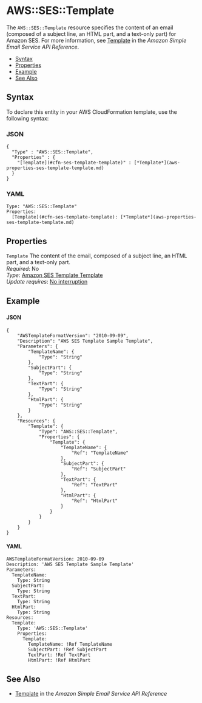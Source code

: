 # AWS::SES::Template<a name="aws-resource-ses-template"></a>

The `AWS::SES::Template` resource specifies the content of an email \(composed of a subject line, an HTML part, and a text\-only part\) for Amazon SES\. For more information, see [Template](http://docs.aws.amazon.com/ses/latest/APIReference/API_Template.html) in the *Amazon Simple Email Service API Reference*\. 


+ [Syntax](#aws-resource-ses-template-syntax)
+ [Properties](#aws-resource-ses-template-properties)
+ [Example](#aws-resource-ses-template-examples)
+ [See Also](#aws-resource-ses-template-seealso)

## Syntax<a name="aws-resource-ses-template-syntax"></a>

To declare this entity in your AWS CloudFormation template, use the following syntax:

### JSON<a name="aws-resource-ses-template-syntax.json"></a>

```
{
  "Type" : "AWS::SES::Template",
  "Properties" : {
    "[Template](#cfn-ses-template-template)" : [*Template*](aws-properties-ses-template-template.md)
  }
}
```

### YAML<a name="aws-resource-ses-template-syntax.yaml"></a>

```
Type: "AWS::SES::Template"
Properties:
  [Template](#cfn-ses-template-template): [*Template*](aws-properties-ses-template-template.md)
```

## Properties<a name="aws-resource-ses-template-properties"></a>

`Template`  <a name="cfn-ses-template-template"></a>
The content of the email, composed of a subject line, an HTML part, and a text\-only part\.  
 *Required*: No  
 *Type*: [Amazon SES Template Template](aws-properties-ses-template-template.md)  
 *Update requires*: [No interruption](using-cfn-updating-stacks-update-behaviors.md#update-no-interrupt) 

## Example<a name="aws-resource-ses-template-examples"></a>

### <a name="aws-resource-ses-template-example1"></a>

#### JSON<a name="aws-resource-ses-template-example1.json"></a>

```
{
    "AWSTemplateFormatVersion": "2010-09-09",
    "Description": "AWS SES Template Sample Template",
    "Parameters": {
        "TemplateName": {
            "Type": "String"
        },
        "SubjectPart": {
            "Type": "String"
        },
        "TextPart": {
            "Type": "String"
        },
        "HtmlPart": {
            "Type": "String"
        }
    },
    "Resources": {
        "Template": {
            "Type": "AWS::SES::Template",
            "Properties": {
                "Template": {
                    "TemplateName": {
                        "Ref": "TemplateName"
                    },
                    "SubjectPart": {
                        "Ref": "SubjectPart"
                    },
                    "TextPart": {
                        "Ref": "TextPart"
                    },
                    "HtmlPart": {
                        "Ref": "HtmlPart"
                    }
                }
            }
        }
    }
}
```

#### YAML<a name="aws-resource-ses-template-example1.yaml"></a>

```
AWSTemplateFormatVersion: 2010-09-09
Description: 'AWS SES Template Sample Template'
Parameters:
  TemplateName:
    Type: String
  SubjectPart:
    Type: String
  TextPart:
    Type: String
  HtmlPart:
    Type: String
Resources:
  Template:
    Type: 'AWS::SES::Template'
    Properties:
      Template:
        TemplateName: !Ref TemplateName
        SubjectPart: !Ref SubjectPart
        TextPart: !Ref TextPart
        HtmlPart: !Ref HtmlPart
```

## See Also<a name="aws-resource-ses-template-seealso"></a>

+ [Template](http://docs.aws.amazon.com/ses/latest/APIReference/API_Template.html) in the *Amazon Simple Email Service API Reference*